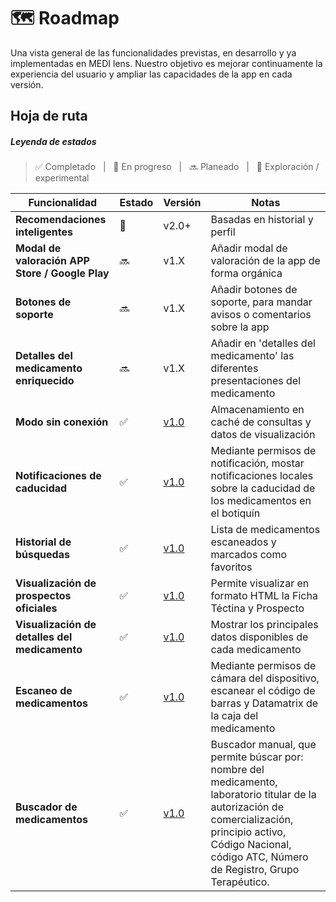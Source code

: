 # 🗺️ Roadmap

Una vista general de las funcionalidades previstas, en desarrollo y ya implementadas en <span class="logo-colored">MEDI lens</span>. Nuestro objetivo es mejorar continuamente la experiencia del usuario y ampliar las capacidades de la app en cada versión.



## Hoja de ruta

##### Leyenda de estados
> ✅ Completado &nbsp; | &nbsp; 🚧 En progreso &nbsp; | &nbsp; 🔜 Planeado &nbsp; | &nbsp; 🧪 Exploración / experimental

| Funcionalidad                                | Estado         | Versión       | Notas                                |
|---------------------------------------------|----------------|----------------|---------------------------------------|
| **Recomendaciones inteligentes**                | 🧪 | v2.0+ | Basadas en historial y perfil         |
| **Modal de valoración APP Store / Google Play**                          | 🔜 | v1.X | Añadir modal de valoración de la app de forma orgánica |
| **Botones de soporte**                          | 🔜 | v1.X | Añadir botones de soporte, para mandar avisos o comentarios sobre la app |
| **Detalles del medicamento enriquecido**        | 🔜   | v1.X | Añadir en 'detalles del medicamento' las diferentes presentaciones del medicamento |
| **Modo sin conexión**                           | ✅ | [v1.0](/changelog#v1-0-0-2025-xx-xx) | Almacenamiento en caché de consultas y datos de visualización             |
| **Notificaciones de caducidad**                 | ✅ | [v1.0](/changelog#v1-0-0-2025-xx-xx) | Mediante permisos de notificación, mostar notificaciones locales sobre la caducidad de los medicamentos en el botiquín        |
| **Historial de búsquedas**                      | ✅ | [v1.0](/changelog#v1-0-0-2025-xx-xx) | Lista de medicamentos escaneados y marcados como favoritos                    |
| **Visualización de prospectos oficiales**       | ✅ | [v1.0](/changelog#v1-0-0-2025-xx-xx) | Permite visualizar en formato HTML la Ficha Téctina y Prospecto     |
| **Visualización de detalles del medicamento**   | ✅ | [v1.0](/changelog#v1-0-0-2025-xx-xx) | Mostrar los principales datos disponibles de cada medicamento     |
| **Escaneo de medicamentos**                   | ✅ | [v1.0](/changelog#v1-0-0-2025-xx-xx) | Mediante permisos de cámara del dispositivo, escanear el código de barras y Datamatrix de la caja del medicamento         |
| **Buscador de medicamentos**                    | ✅ | [v1.0](/changelog#v1-0-0-2025-xx-xx) | Buscador manual, que permite búscar por: nombre del medicamento, laboratorio titular de la autorización de comercialización, principio activo, Código Nacional, código ATC, Número de Registro, Grupo Terapéutico.     |
